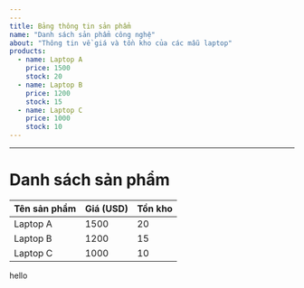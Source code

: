 ```yaml
---
---
title: Bảng thông tin sản phẩm
name: "Danh sách sản phẩm công nghệ"
about: "Thông tin về giá và tồn kho của các mẫu laptop"
products:
  - name: Laptop A
    price: 1500
    stock: 20
  - name: Laptop B
    price: 1200
    stock: 15
  - name: Laptop C
    price: 1000
    stock: 10
---
```


---

# Danh sách sản phẩm

| Tên sản phẩm | Giá (USD) | Tồn kho |
|--------------|-----------|---------|
| Laptop A     | 1500      | 20      |
| Laptop B     | 1200      | 15      |
| Laptop C     | 1000      | 10      |



hello

